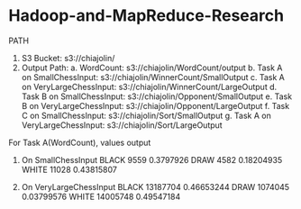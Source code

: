 # Hadoop-and-MapReduce-Research

PATH
1.	S3 Bucket: s3://chiajolin/
2.	Output Path:
  a.	WordCount: s3://chiajolin/WordCount/output
  b.	Task A on SmallChessInput: s3://chiajolin/WinnerCount/SmallOutput
  c.	Task A on VeryLargeChessInput: s3://chiajolin/WinnerCount/LargeOutput
  d.	Task B on SmallChessInput: s3://chiajolin/Opponent/SmallOutput
  e.	Task B on VeryLargeChessInput: s3://chiajolin/Opponent/LargeOutput
  f.	Task C on SmallChessInput: s3://chiajolin/Sort/SmallOutput
  g.	Task A on VeryLargeChessInput: s3://chiajolin/Sort/LargeOutput

For Task A(WordCount), values output
1.	On SmallChessInput
    BLACK	9559	0.3797926
    DRAW	4582	0.18204935
    WHITE	11028	0.43815807

2.	On VeryLargeChessInput
    BLACK	13187704	0.46653244
    DRAW	1074045	0.03799576
    WHITE	14005748	0.49547184
